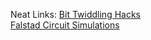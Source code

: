Neat Links:
[Bit Twiddling Hacks](http://graphics.stanford.edu/~seander/bithacks.html)  
[Falstad Circuit Simulations](https://www.falstad.com/mathphysics.html)  
